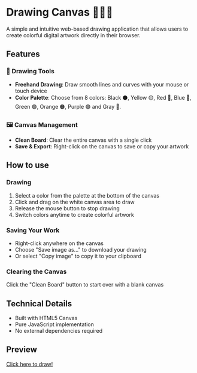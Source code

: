 # Drawing Canvas 👩🏻‍🎨
A simple and intuitive web-based drawing application that allows users to create colorful digital artwork directly in their browser.

## Features
  ### 🎨 Drawing Tools
  - **Freehand Drawing**: Draw smooth lines and curves with your mouse or touch device
  - **Color Palette**: Choose from 8 colors: Black ⚫, Yellow 🟡, Red 🔴, Blue 🔵, Green 🟢, Orange 🟠, Purple 🟣 and Gray 🔘.
  
  ### 🖼️ Canvas Management
  - **Clean Board**: Clear the entire canvas with a single click
  - **Save & Export**: Right-click on the canvas to save or copy your artwork

## How to use
  ### Drawing
  1. Select a color from the palette at the bottom of the canvas
  2. Click and drag on the white canvas area to draw
  3. Release the mouse button to stop drawing
  4. Switch colors anytime to create colorful artwork
  
  ### Saving Your Work
  - Right-click anywhere on the canvas
  - Choose "Save image as..." to download your drawing
  - Or select "Copy image" to copy it to your clipboard
  
  ### Clearing the Canvas
  Click the "Clean Board" button to start over with a blank canvas

## Technical Details
- Built with HTML5 Canvas
- Pure JavaScript implementation
- No external dependencies required

## Preview
[Click here to draw!](https://maripirczak.github.io/drawing-board/)


